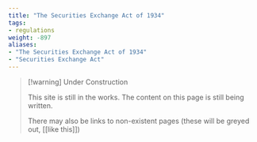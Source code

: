```yaml
---
title: "The Securities Exchange Act of 1934"
tags:
- regulations
weight: -897
aliases:
- "The Securities Exchange Act of 1934"
- "Securities Exchange Act"
---
```


> [!warning] Under Construction
> 
> This site is still in the works. The content on this page is still being written. 
> 
> There may also be links to non-existent pages (these will be greyed out, [[like this]])
